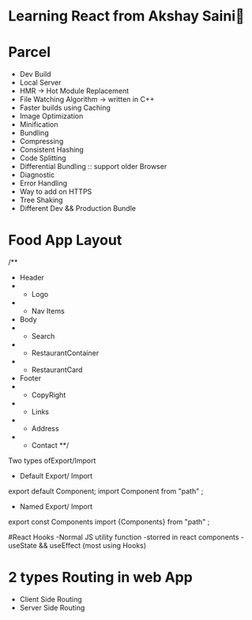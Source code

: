# Learning React from Akshay Saini🎸

# Parcel

- Dev Build
- Local Server
- HMR -> Hot Module Replacement
- File Watching Algorithm -> written in C++
- Faster builds using Caching
- Image Optimization
- Minification
- Bundling
- Compressing
- Consistent Hashing
- Code Splitting
- Differential Bundling :: support older Browser
- Diagnostic
- Error Handling
- Way to add on HTTPS
- Tree Shaking
- Different Dev && Production Bundle

# Food App Layout

/\*\*

- Header
- - Logo
- - Nav Items
- Body
- - Search
- - RestaurantContainer
- - RestaurantCard
- Footer
- - CopyRight
- - Links
- - Address
- - Contact
    \*\*/

Two types ofExport/Import

- Default Export/ Import

export default Component;
import Component from "path" ;

- Named Export/ Import

export const Components
import {Components} from "path" ;

#React Hooks
-Normal JS utility function
-storred in react components
-useState && useEffect  (most using Hooks)

# 2 types Routing in web App
- Client Side Routing
- Server Side Routing
